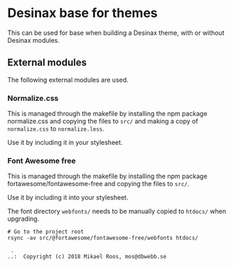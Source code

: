 Desinax base for themes
=======================

This can be used for base when building a Desinax theme, with or without Desinax modules.



External modules
-----------------------

The following external modules are used.



### Normalize.css

This is managed through the makefile by installing the npm package normalize.css and copying the files to `src/` and making a copy of `normalize.css` to `normalize.less`.

Use it by including it in your stylesheet.



### Font Awesome free

This is managed through the makefile by installing the npm package fortawesome/fontawesome-free and copying the files to `src/`.

Use it by including it into your stylesheet.

The font directory `webfonts/` needs to be manually copied to `htdocs/` when upgrading.

```text
# Go to the project root
rsync -av src/@fortawesome/fontawesome-free/webfonts htdocs/
```



```
 . 
..:  Copyright (c) 2018 Mikael Roos, mos@dbwebb.se 
```
